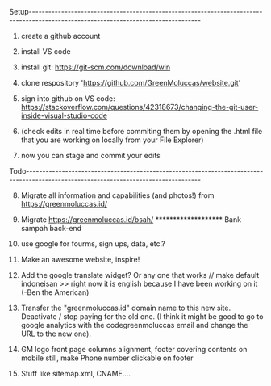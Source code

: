 Setup-----------------------------------------------------------------------------------------------------------------------------------

1) create a github account

2) install VS code

3) install git: https://git-scm.com/download/win

4) clone respository 'https://github.com/GreenMoluccas/website.git'

5) sign into github on VS code: https://stackoverflow.com/questions/42318673/changing-the-git-user-inside-visual-studio-code
6) (check edits in real time before commiting them by opening the .html file that you are working on locally from your File Explorer)

7) now you can stage and commit your edits

Todo------------------------------------------------------------------------------------------------------------------------------------

8) Migrate all information and capabilities (and photos!) from https://greenmoluccas.id/
9) Migrate https://greenmoluccas.id/bsah/ ******************* Bank sampah back-end
10) use google for fourms, sign ups, data, etc.?

11) Make an awesome website, inspire!
12) Add the google translate widget? Or any one that works // make default indoneisan >> right now it is english because I have been working on it (-Ben the American)
13) Transfer the "greenmoluccas.id" domain name to this new site. Deactivate / stop paying for the old one. (I think it might be good to go to google analytics with the codegreenmoluccas email and change the URL to the new one).

14) GM logo front page columns alignment, footer covering contents on mobile still, make Phone number clickable on footer

15) Stuff like sitemap.xml, CNAME....